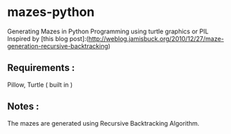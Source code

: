 # mazes-python

Generating Mazes in Python Programming using turtle graphics or PIL
Inspired by [this blog post]:(http://weblog.jamisbuck.org/2010/12/27/maze-generation-recursive-backtracking)

## Requirements :
Pillow, Turtle ( built in )

## Notes :
The mazes are generated using Recursive Backtracking Algorithm.
